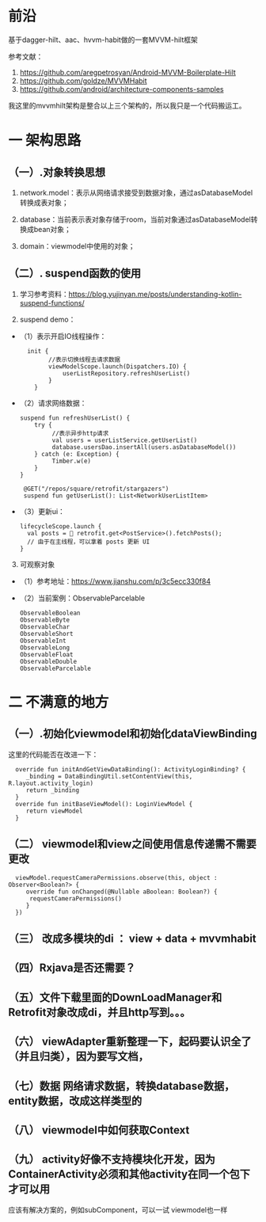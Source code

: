 # 前沿

基于dagger-hilt、aac、hvvm-habit做的一套MVVM-hilt框架

参考文献：

1. https://github.com/aregpetrosyan/Android-MVVM-Boilerplate-Hilt
2. https://github.com/goldze/MVVMHabit
3. https://github.com/android/architecture-components-samples

我这里的mvvmhilt架构是整合以上三个架构的，所以我只是一个代码搬运工。

# 一 架构思路

## （一）.对象转换思想

1. network.model：表示从网络请求接受到数据对象，通过asDatabaseModel转换成表对象；

2. database：当前表示表对象存储于room，当前对象通过asDatabaseModel转换成bean对象；

3. domain：viewmodel中使用的对象；

## （二）. suspend函数的使用

1. 学习参考资料：https://blog.yujinyan.me/posts/understanding-kotlin-suspend-functions/

2. suspend demo：

- （1）表示开启IO线程操作：

        init {
              //表示切换线程去请求数据 
              viewModelScope.launch(Dispatchers.IO) {
                  userListRepository.refreshUserList()
              }
          }
- （2）请求网络数据：

      suspend fun refreshUserList() {
          try {
               //表示异步http请求
               val users = userListService.getUserList()
               database.usersDao.insertAll(users.asDatabaseModel())
          } catch (e: Exception) {
               Timber.w(e)
          }
      }
   
       @GET("/repos/square/retrofit/stargazers")
       suspend fun getUserList(): List<NetworkUserListItem>

- （3）更新ui：

      lifecycleScope.launch {
        val posts = 🏹 retrofit.get<PostService>().fetchPosts();
        // 由于在主线程，可以拿着 posts 更新 UI
      }

3. 可观察对象

- （1）参考地址：https://www.jianshu.com/p/3c5ecc330f84
- （2）当前案例：ObservableParcelable

      ObservableBoolean
      ObservableByte
      ObservableChar
      ObservableShort
      ObservableInt
      ObservableLong
      ObservableFloat
      ObservableDouble
      ObservableParcelable

# 二 不满意的地方

## （一）.初始化viewmodel和初始化dataViewBinding

这里的代码能否在改进一下：

      override fun initAndGetViewDataBinding(): ActivityLoginBinding? {
         _binding = DataBindingUtil.setContentView(this, R.layout.activity_login)
         return _binding
      }
      override fun initBaseViewModel(): LoginViewModel {
         return viewModel
      }

## （二） viewmodel和view之间使用信息传递需不需要更改

      viewModel.requestCameraPermissions.observe(this, object : Observer<Boolean?> {
         override fun onChanged(@Nullable aBoolean: Boolean?) {
          requestCameraPermissions()
         }
      })

## （三） 改成多模块的di ： view + data + mvvmhabit

## （四）Rxjava是否还需要？

## （五）文件下载里面的DownLoadManager和Retrofit对象改成di，并且http写到。。。

## （六） viewAdapter重新整理一下，起码要认识全了（并且归类），因为要写文档，

## （七）数据 网络请求数据，转换database数据，entity数据，改成这样类型的

## （八） viewmodel中如何获取Context

## （九） activity好像不支持模块化开发，因为ContainerActivity必须和其他activity在同一个包下才可以用

  应该有解决方案的，例如subComponent，可以一试
  viewmodel也一样
  
